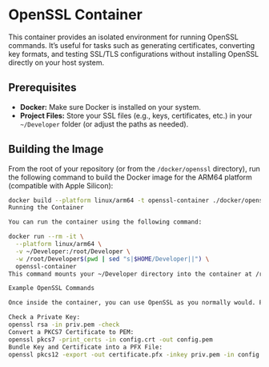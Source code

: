 # OpenSSL Container

This container provides an isolated environment for running OpenSSL commands. It’s useful for tasks such as generating certificates, converting key formats, and testing SSL/TLS configurations without installing OpenSSL directly on your host system.

## Prerequisites

- **Docker:** Make sure Docker is installed on your system.
- **Project Files:** Store your SSL files (e.g., keys, certificates, etc.) in your `~/Developer` folder (or adjust the paths as needed).

## Building the Image

From the root of your repository (or from the `/docker/openssl` directory), run the following command to build the Docker image for the ARM64 platform (compatible with Apple Silicon):

```bash
docker build --platform linux/arm64 -t openssl-container ./docker/openssl
Running the Container

You can run the container using the following command:

docker run --rm -it \
  --platform linux/arm64 \
  -v ~/Developer:/root/Developer \
  -w /root/Developer$(pwd | sed "s|$HOME/Developer||") \
  openssl-container
This command mounts your ~/Developer directory into the container at /root/Developer and sets the working directory inside the container to match your current directory relative to ~/Developer.

Example OpenSSL Commands

Once inside the container, you can use OpenSSL as you normally would. For example:

Check a Private Key:
openssl rsa -in priv.pem -check
Convert a PKCS7 Certificate to PEM:
openssl pkcs7 -print_certs -in config.crt -out config.pem
Bundle Key and Certificate into a PFX File:
openssl pkcs12 -export -out certificate.pfx -inkey priv.pem -in config.pem -certfile intermediate.crt
```
